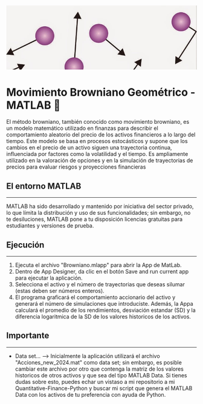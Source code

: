![Movimiento Browniano](Resource/ballgob-fig08_009.jpg)
# Movimiento Browniano Geométrico - MATLAB 🚀

El método browniano, también conocido como movimiento browniano, es un modelo matemático utilizado en finanzas para describir el comportamiento aleatorio del precio de los activos financieros a lo largo del tiempo. Este modelo se basa en procesos estocásticos y supone que los cambios en el precio de un activo siguen una trayectoria continua, influenciada por factores como la volatilidad y el tiempo. Es ampliamente utilizado en la valoración de opciones y en la simulación de trayectorias de precios para evaluar riesgos y proyecciones financieras




## El entorno MATLAB
---
MATLAB ha sido desarrollado y mantenido por iniciativa del sector privado, lo que límita la distribución y uso de sus funcionalidades; sin embargo, no te desiluciones, MATLAB pone a tu disposición licencias gratuitas para estudiantes y versiones de prueba.

## Ejecución
---
1) Ejecuta el archivo "Browniano.mlapp" para abrir la App de MatLab.
2) Dentro de App Designer, da clic en el botón Save and run current app para ejecutar la aplicación.
3) Selecciona el activo y el número de trayectorias que deseas silumar (estas deben ser números enteros).
4) El programa graficará el comportamiento accionario del activo y generará el número de simulaciones que introduciste. Además, la Appa calculará el promedio de los rendimientos, desviación estandar (SD) y la diferencia logaritmica de la SD de los valores historicos de los activos.


## Importante
---
+  Data set...
 -->
Inicialmente la aplicación utilizará el archivo "Acciones_new_2024.mat" como data set; sin embargo, es posible cambiar este archivo por otro que contenga la matriz de los valores historicos de otros activos y que sea del tipo MATLAB Data. Si tienes dudas sobre esto, puedes echar un vistaso a mi repositorio a mi Quantitative-Finance-Python y buscar mi script que genera el MATLAB Data con los activos de tu preferencia con ayuda de Python.
